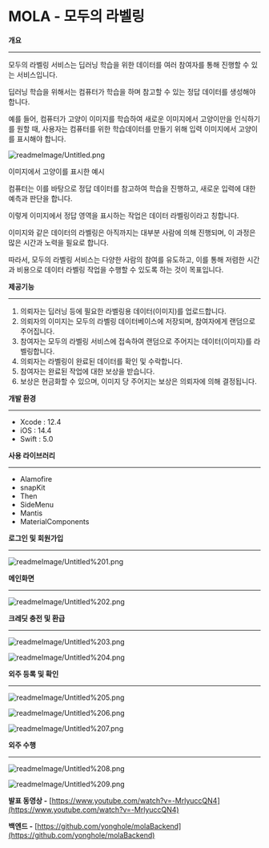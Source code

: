 # MOLA - 모두의 라벨링

**개요**

---

모두의 라벨링 서비스는 딥러닝 학습을 위한 데이터를 여러 참여자를 통해 진행할 수 있는 서비스입니다.

딥러닝 학습을 위해서는 컴퓨터가 학습을 하며 참고할 수 있는 정답 데이터를 생성해야합니다.

예를 들어, 컴퓨터가 고양이 이미지를 학습하여 새로운 이미지에서 고양이만을 인식하기를 원할 때, 사용자는 컴퓨터를 위한 학습데이터를 만들기 위해 입력 이미지에서 고양이를 표시해야 합니다.

![readmeImage/Untitled.png](readmeImage/Untitled.png)

이미지에서 고양이를 표시한 예시

컴퓨터는 이를 바탕으로 정답 데이터를 참고하여 학습을 진행하고, 새로운 입력에 대한 예측과 판단을 합니다.

이렇게 이미지에서 정답 영역을 표시하는 작업은 데이터 라벨링이라고 칭합니다.

이미지와 같은 데이터의 라벨링은 아직까지는 대부분 사람에 의해 진행되며, 이 과정은 많은 시간과 노력을 필요로 합니다.

따라서, 모두의 라벨링 서비스는 다양한 사람의 참여를 유도하고, 이를 통해 저렴한 시간과 비용으로 데이터 라벨링 작업을 수행할 수 있도록 하는 것이 목표입니다.

**제공기능**

---

1. 의뢰자는 딥러닝 등에 필요한 라벨링용 데이터(이미지)를 업로드합니다.
2. 의뢰자의 이미지는 모두의 라벨링 데이터베이스에 저장되며, 참여자에게 랜덤으로 주어집니다.
3. 참여자는 모두의 라벨링 서비스에 접속하여 랜덤으로 주어지는 데이터(이미지)를 라벨링합니다.
4. 의뢰자는 라벨링이 완료된 데이터를 확인 및 수락합니다.
5. 참여자는 완료된 작업에 대한 보상을 받습니다.
6. 보상은 현금화할 수 있으며, 이미지 당 주어지는 보상은 의뢰자에 의해 결정됩니다.

**개발 환경**

---

- Xcode : 12.4
- iOS : 14.4
- Swift : 5.0

**사용 라이브러리**

---

- Alamofire
- snapKit
- Then
- SideMenu
- Mantis
- MaterialComponents

**로그인 및 회원가입**

---

![readmeImage/Untitled%201.png](readmeImage/Untitled%201.png)

**메인화면**

---

![readmeImage/Untitled%202.png](readmeImage/Untitled%202.png)

**크레딧 충전 및 환급**

---

![readmeImage/Untitled%203.png](readmeImage/Untitled%203.png)

![readmeImage/Untitled%204.png](readmeImage/Untitled%204.png)

**외주 등록 및 확인**

---

![readmeImage/Untitled%205.png](readmeImage/Untitled%205.png)

![readmeImage/Untitled%206.png](readmeImage/Untitled%206.png)

![readmeImage/Untitled%207.png](readmeImage/Untitled%207.png)

**외주 수행**

---

![readmeImage/Untitled%208.png](readmeImage/Untitled%208.png)

![readmeImage/Untitled%209.png](readmeImage/Untitled%209.png)

**발표 동영상 -** [https://www.youtube.com/watch?v=-MrlyuccQN4](https://www.youtube.com/watch?v=-MrlyuccQN4)

**백엔드 -** [https://github.com/yonghole/molaBackend](https://github.com/yonghole/molaBackend)
